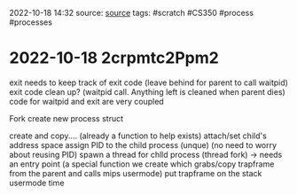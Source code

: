 2022-10-18 14:32
source: [source]()
tags: #scratch #CS350 #process #processes 

#  2022-10-18 2crpmtc2Ppm2

exit needs to keep track of exit code (leave behind for parent to call waitpid)
exit code clean up? (waitpid call. Anything left is cleaned when parent dies)
code for waitpid and exit are very coupled

Fork
create new process struct
	


create and copy.... (already a function to help exists)
attach/set child's address space
assign PID to the child process (unque) (no need to worry about reusing PID)
spawn a thread for chlld process (thread fork) -> needs an entry point (a special function we create which grabs/copy trapframe from the parent and calls mips usermode)
put trapframe on the stack 
usermode time

